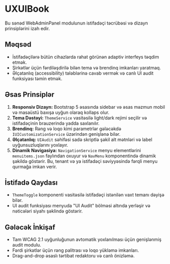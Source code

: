 # UXUIBook

Bu sənəd WebAdminPanel modulunun istifadəçi təcrübəsi və dizayn prinsiplərini izah edir.

## Məqsəd
- İstifadəçilərə bütün cihazlarda rahat görünən adaptiv interfeys təqdim etmək.
- Şirkətlər üçün fərdiləşdirilə bilən tema və brendinq imkanları yaratmaq.
- Əlçatanlıq (accessibility) tələblərinə cavab vermək və canlı UI audit funksiyası təmin etmək.

## Əsas Prinsiplər
1. **Responsiv Dizayn:** Bootstrap 5 əsasında sidebar və əsas məzmun mobil və masaüstü baxışa uyğun olaraq kollaps olur.
2. **Tema Dəstəyi:** `ThemeService` vasitəsilə light/dark rejimi seçilir və istifadəçinin brauzerində yadda saxlanılır.
3. **Brendinq:** Rəng və loqo kimi parametrlər gələcəkdə `IUICustomizationService` üzərindən genişlənə bilər.
4. **Əlçatanlıq:** `UIAudit` səhifəsi sadə skriptlə şəkil alt mətnləri və label uyğunsuzluqlarını yoxlayır.
5. **Dinamik Navigasiya:** `NavigationService` menyu elementlərini `menuitems.json` faylından oxuyur və `NavMenu` komponentində dinamik şəkildə göstərir. Bu, tenant və ya istifadəçi səviyyəsində fərqli menyu qurmağa imkan verir.

## İstifadə Qaydası
- `ThemeToggle` komponenti vasitəsilə istifadəçi istənilən vaxt temanı dəyişə bilər.
- UI audit funksiyası menyuda "UI Audit" bölməsi altında yerləşir və nəticələri siyahı şəklində göstərir.

## Gələcək İnkişaf
- Tam WCAG 2.1 uyğunluğunun avtomatik yoxlanılması üçün genişlənmiş audit modulu.
- Fərdi şirkətlər üçün rəng palitrası və loqo yükləmə imkanları.
- Drag-and-drop əsaslı tərtibat redaktoru və canlı önizləmə.
